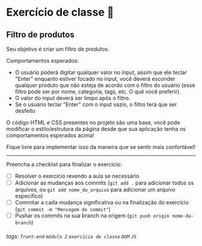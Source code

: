 # Exercício de classe 🏫

## Filtro de produtos

Seu objetivo é criar um filtro de produtos.

Comportamentos esperados:
- O usuário poderá digitar qualquer valor no input, assim que ele teclar "Enter" enquanto estiver focado no input, você deverá esconder qualquer produto que não esteja de acordo com o filtro do usuário (esse filtro pode ser por nome, categoria, tags, etc. O quê você preferir).
- O valor do input deverá ser limpo após o filtro.
- Se o usuário teclar "Enter" com o input vazio, o filtro terá que ser desfeito

O código HTML e CSS presentes no projeto são uma base, você pode modificar o estilo/estrutura da página desde que sua aplicação tenha os comportamentos esperados acima!

Fique livre para implementar isso da maneira que se sentir mais confortável!

---

Preencha a checklist para finalizar o exercício:

- [ ] Resolver o exercício revendo a aula se necessário
- [ ] Adicionar as mudanças aos commits (`git add .` para adicionar todos os arquivos, ou `git add nome_do_arquivo` para adicionar um arquivo específico)
- [ ] Commitar a cada mudança significativa ou na finalização do exercício (`git commit -m "Mensagem do commit"`)
- [ ] Pushar os commits na sua branch na origem (`git push origin nome-da-branch`)

###### tags: `front-end` `módulo 2` `exercício de classe` `DOM` `JS`
